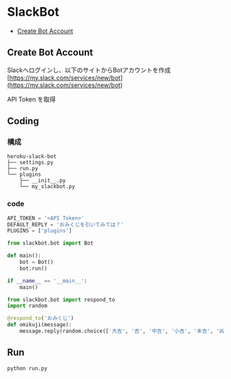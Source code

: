 # SlackBot

- [Create Bot Account](#create-bot-account)

## Create Bot Account
Slackへログインし、以下のサイトからBotアカウントを作成
[https://my.slack.com/services/new/bot](https://my.slack.com/services/new/bot)

API Token を取得

## Coding
### 構成
```
heroku-slack-bot
├── settings.py
├── run.py
└── plugins
    ├── __init__.py
    └── my_slackbot.py
```

### code

```Python:settings.py
API_TOKEN = '<API Token>'
DEFAULT_REPLY = 'おみくじを引いてみては？'
PLUGINS = ['plugins']
```

```Python:settings.py
from slackbot.bot import Bot

def main():
    bot = Bot()
    bot.run()

if __name__ == '__main__':
    main()
```

```Python:plugins/my_slackbot.py
from slackbot.bot import respond_to
import random

@respond_to('おみくじ')
def omikuji(message):
    message.reply(random.choice(['大吉', '吉', '中吉', '小吉', '末吉', '凶', '大凶']))
```

## Run

```sh
python run.py
```